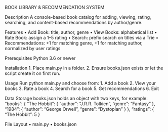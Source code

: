 BOOK LIBRARY & RECOMMENDATION SYSTEM

Description
A console-based book catalog for adding, viewing, rating, searching, and content-based recommendations by author/genre.

Features
	•	Add Book: title, author, genre
	•	View Books: alphabetical list
	•	Rate Book: assign a 1–5 rating
	•	Search: prefix search on titles via a Trie
	•	Recommendations: +1 for matching genre, +1 for matching author, normalized by user ratings

Prerequisites
Python 3.6 or newer

Installation
	1.	Place main.py in a folder.
	2.	Ensure books.json exists or let the script create it on first run.

Usage
Run python main.py and choose from:
	1.	Add a book
	2.	View your books
	3.	Rate a book
	4.	Search for a book
	5.	Get recommendations
	6.	Exit

Data Storage
books.json holds an object with two keys, for example:
“books”: {
“The Hobbit”: { “author”: “J.R.R. Tolkien”, “genre”: “Fantasy” },
“1984”:       { “author”: “George Orwell”,    “genre”: “Dystopian” }
},
“ratings”: {
“The Hobbit”: 5
}

File Layout
	•	main.py
	•	books.json
